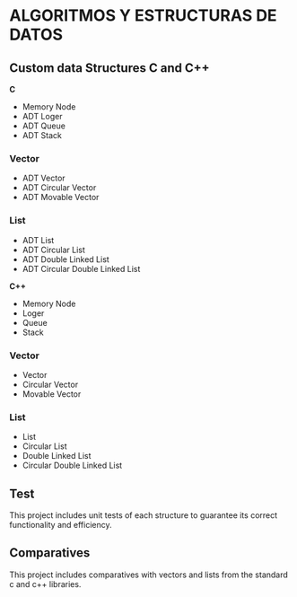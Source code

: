 # ALGORITMOS Y ESTRUCTURAS DE DATOS

## Custom data Structures C and C++

__C__

- Memory Node
- ADT Loger
- ADT Queue
- ADT Stack

### Vector
- ADT Vector
- ADT Circular Vector
- ADT Movable Vector

### List
- ADT List
- ADT Circular List
- ADT Double Linked List
- ADT Circular Double Linked List

__C++__

- Memory Node
- Loger
- Queue
- Stack

### Vector
- Vector
- Circular Vector
- Movable Vector

### List
- List
- Circular List
- Double Linked List
- Circular Double Linked List


## Test

This project includes unit tests of each structure to guarantee its correct functionality and efficiency.

## Comparatives

This project includes comparatives with vectors and lists from the standard c and c++ libraries. 